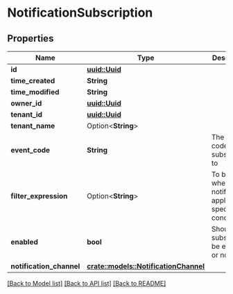 # NotificationSubscription

## Properties

Name | Type | Description | Notes
------------ | ------------- | ------------- | -------------
**id** | [**uuid::Uuid**](uuid::Uuid.md) |  | 
**time_created** | **String** |  | 
**time_modified** | **String** |  | 
**owner_id** | [**uuid::Uuid**](uuid::Uuid.md) |  | 
**tenant_id** | [**uuid::Uuid**](uuid::Uuid.md) |  | 
**tenant_name** | Option<**String**> |  | [optional]
**event_code** | **String** | The event code to subscribe to | 
**filter_expression** | Option<**String**> | To be used when a notification applies to specific conditions. | [optional]
**enabled** | **bool** | Should this subscription be enabled or not? | 
**notification_channel** | [**crate::models::NotificationChannel**](NotificationChannel.md) |  | 

[[Back to Model list]](../README.md#documentation-for-models) [[Back to API list]](../README.md#documentation-for-api-endpoints) [[Back to README]](../README.md)


